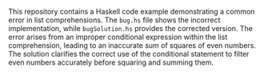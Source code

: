 This repository contains a Haskell code example demonstrating a common error in list comprehensions. The `bug.hs` file shows the incorrect implementation, while `bugSolution.hs` provides the corrected version. The error arises from an improper conditional expression within the list comprehension, leading to an inaccurate sum of squares of even numbers. The solution clarifies the correct use of the conditional statement to filter even numbers accurately before squaring and summing them.